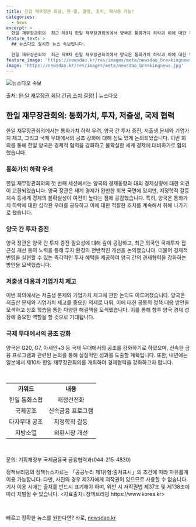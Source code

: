 ```yaml
---
title: 긴급 재무장관 회담, 한·일, 결정, 조치, 재사용 가능!
categories:
  - News
excerpt: >
  한일 재무장관회의  최근 제9차 한일 재무장관회의에서 양국은 통화가치 하락과 이에 대한 우려를 공유하며 적절…
feature_text: >
  ## 뉴스다오 실시간 뉴스 속보입니다.

  한일 재무장관회의  최근 제9차 한일 재무장관회의에서 양국은 통화가치 하락과 이에 대한 우려를 공유하며 적절…
feature_image: 'https://newsdao.kr/res/images/meta/newsdao_breakingnews.jpg'
image: 'https://newsdao.kr/res/images/meta/newsdao_breakingnews.jpg'
---
```


![뉴스다오 속보](https://newsdao.kr/res/images/meta/newsdao_breakingnews.jpg)

<p>출처: <a href="https://newsdao.kr/4441" rel="dofollow">한·일 재무장관 회담 긴급 조치 결정!</a> | 뉴스다오</p>

<h2 data-ke-size="size26">한일 재무장관회의: 통화가치, 투자, 저출생, 국제 협력</h2>
<p data-ke-size="size16">한일 재무장관회의에서는 통화가치 하락 우려, 양국 간 투자 증진, 저출생 문제와 기업가치 제고, 그리고 국제 무대에서의 공조 강화에 대해 심도 있게 논의되었습니다. 이번 회의를 통해 한일 양국은 경제적 협력을 강화하고 불확실한 세계 경제에 대비하기로 합의했습니다.</p>

<h3>통화가치 하락 우려</h3>
<p data-ke-size="size16">한일 재무장관회의의 첫 번째 세션에서는 양국의 경제동향과 대외 경제상황에 대한 의견이 교환되었습니다. 양국 장관은 세계 경제가 완만한 회복 국면에 있지만, 지정학적 갈등 지속 등세계 경제의 불확실성이 여전히 높다는 점에 공감했습니다. 특히, 양국은 통화가치 하락에 대한 심각한 우려를 공유하고 이에 대한 적절한 조치를 계속해서 취해 나가기로 했습니다.</p>

<h3>양국 간 투자 증진</h3>
<p data-ke-size="size16">양국 장관은 양국 간 투자 증진 필요성에 대해 깊이 공감하고, 최근 외국인 국채투자 접근성 개선 등의 노력을 통해 투자 환경의 전반적인 개선을 논의했습니다. 더불어 경제적 번영을 실현할 수 있는 즉각적인 투자 혜택을 제공하여 양국 간의 경제협력을 강화하는 방안을 모색했습니다.</p>

<h3>저출생 대응과 기업가치 제고</h3>
<p data-ke-size="size16">이번 회의에서는 저출생 문제와 기업가치 제고에 관한 논의도 이루어졌습니다. 양국은 저출산 문제와 기업가치 제고를 중요한 의제로 다뤄, 이에 대한 공동의 정책 대응 방안을 모색하고 상호 학습을 통한 다양한 해결책을 모색했습니다. 이를 통해 향후 양국 경제 성장에 중요한 역할을 할 것으로 기대됩니다.</p>

<h3>국제 무대에서의 공조 강화</h3>
<p data-ke-size="size16">양국은 G20, G7, 아세안+3 등 국제 무대에서의 공조를 강화하기로 하였으며, 신속한 금융 프로그램과 관련된 논의를 통해 실질적인 성과를 도출할 계획입니다. 또한, 내년에는 일본에서 제10차 한일 재무장관회의를 개최하여 경제협력을 강화하고자 합니다.</p>

<p data-ke-size="size16">&nbsp;</p>
<table>
	<tbody>
		<tr>
			<td style="text-align: center; height: 17px;"><b>키워드</b></td>
			<td style="text-align: center; height: 17px;"><b>내용</b></td>
		</tr>
		<tr>
			<td style="text-align: center; height: 17px;">한일 통화스왑</td>
			<td style="text-align: center; height: 17px;">재정건전화</td>
		</tr>
		<tr>
			<td style="text-align: center; height: 17px;">국제공조</td>
			<td style="text-align: center; height: 17px;">신속금융 프로그램</td>
		</tr>
		<tr>
			<td style="text-align: center; height: 17px;">다자무대 공조</td>
			<td style="text-align: center; height: 17px;">지정학적 갈등</td>
		</tr>
		<tr>
			<td style="text-align: center; height: 17px;">지방소멸</td>
			<td style="text-align: center; height: 17px;">외환시장 개선</td>
		</tr>
	</tbody>
</table>
<p data-ke-size="size16">&nbsp;</p>
<p data-ke-size="size16">문의: 기획재정부 국제금융국 금융협력과(044-215-4830)</p>
<p data-ke-size="size16">정책브리핑의 정책뉴스자료는 「공공누리 제1유형:출처표시」의 조건에 따라 자유롭게 이용 가능합니다. 다만, 사진의 경우 제3자에게 저작권이 있으므로 사용할 수 없습니다. 기사 이용 시에는 출처를 반드시 표기해야 하며, 위반 시 저작권법 제37조 및 제138조에 따라 처벌될 수 있습니다. <자료출처=정책브리핑 https://www.korea.kr></p>

<p data-ke-size="size16">&nbsp;</p> 

빠르고 정확한 뉴스를 원한다면? 바로, <a href="https://newsdao.kr" rel="dofollow">newsdao.kr</a>


